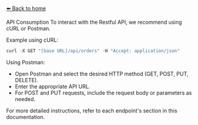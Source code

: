 [⬅️ Back to home](../README.md)

API Consumption
To interact with the Restful API, we recommend using cURL or Postman.

Example using cURL:
```java
curl -X GET "[base URL]/api/orders" -H "Accept: application/json"
```
Using Postman:
* Open Postman and select the desired HTTP method (GET, POST, PUT, DELETE).
* Enter the appropriate API URL.
* For POST and PUT requests, include the request body or parameters as needed.

For more detailed instructions, refer to each endpoint's section in this documentation.
